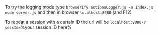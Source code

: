To try the logging mode type
`browserify actionsLogger.js -o index.js`
`node server.js`
and then in browser
`localhost:8080`
(and F12)

To repeat a session with a certain ID the url will be
`localhost:8080/?sessId=`%your session ID here%
